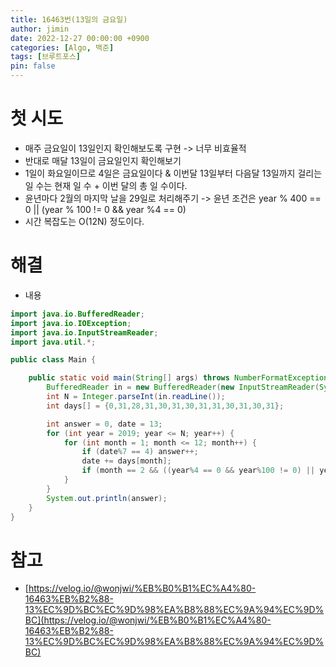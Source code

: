 ```yaml
---
title: 16463번(13일의 금요일)
author: jimin
date: 2022-12-27 00:00:00 +0900
categories: [Algo, 백준]
tags: [브루트포스]
pin: false
---
```


# 첫 시도

 - 매주 금요일이 13일인지 확인해보도록 구현 -> 너무 비효율적
 - 반대로 매달 13일이 금요일인지 확인해보기
 - 1일이 화요일이므로 4일은 금요일이다 & 이번달 13일부터 다음달 13일까지 걸리는 일 수는 현재 일 수 + 이번 달의 총 일 수이다.
 - 윤년마다 2월의 마지막 날을 29일로 처리해주기 -> 윤년 조건은 year % 400 == 0 || (year % 100 != 0 && year %4 == 0)
 - 시간 복잡도는 O(12N) 정도이다.

# 해결

 - 내용

```java
import java.io.BufferedReader;
import java.io.IOException;
import java.io.InputStreamReader;
import java.util.*;

public class Main {

    public static void main(String[] args) throws NumberFormatException, IOException {
        BufferedReader in = new BufferedReader(new InputStreamReader(System.in));
        int N = Integer.parseInt(in.readLine());
        int days[] = {0,31,28,31,30,31,30,31,31,30,31,30,31};

        int answer = 0, date = 13;
        for (int year = 2019; year <= N; year++) {
            for (int month = 1; month <= 12; month++) {
                if (date%7 == 4) answer++;
                date += days[month];
                if (month == 2 && ((year%4 == 0 && year%100 != 0) || year%400 == 0)) date++;
            }
        }
        System.out.println(answer);
    }
}
```

# 참고

 - [https://velog.io/@wonjwi/%EB%B0%B1%EC%A4%80-16463%EB%B2%88-13%EC%9D%BC%EC%9D%98%EA%B8%88%EC%9A%94%EC%9D%BC](https://velog.io/@wonjwi/%EB%B0%B1%EC%A4%80-16463%EB%B2%88-13%EC%9D%BC%EC%9D%98%EA%B8%88%EC%9A%94%EC%9D%BC)